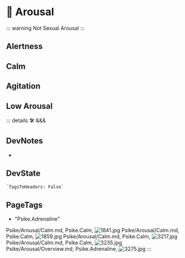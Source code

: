 
# 💜 <psike>Arousal</psike>

::: warning Not Sexual Arousal
:::

## Alertness

## Calm

## Agitation

## Low Arousal

::: details 🛠 <dev>&&&</dev>

## DevNotes

-

## DevState

```py
`TagsToHeaders: False`
```

<h2>PageTags</h2>

- "Psike.Adrenaline"

Psike/Arousal/Calm.md, <dev>Psike.Calm</dev>, ![1841.jpg](/PaperPhoto/1841.jpg)
Psike/Arousal/Calm.md, <dev>Psike.Calm</dev>, ![1859.jpg](/PaperPhoto/1859.jpg)
Psike/Arousal/Calm.md, <dev>Psike.Calm</dev>, ![3217.jpg](/PaperPhoto/3217.jpg)
Psike/Arousal/Calm.md, <dev>Psike.Calm</dev>, ![3235.jpg](/PaperPhoto/3235.jpg)
Psike/Arousal/Overview.md, <dev>Psike.Adrenaline</dev>, ![3275.jpg](/PaperPhoto/3275.jpg)
:::
